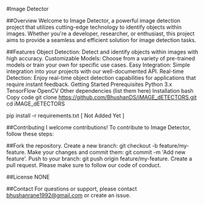 #Image Detector

##Overview
Welcome to Image Detector, a powerful image detection project that utilizes cutting-edge technology to identify objects within images. Whether you're a developer, researcher, or enthusiast, this project aims to provide a seamless and efficient solution for image detection tasks.

##Features
Object Detection: Detect and identify objects within images with high accuracy.
Customizable Models: Choose from a variety of pre-trained models or train your own for specific use cases.
Easy Integration: Simple integration into your projects with our well-documented API.
Real-time Detection: Enjoy real-time object detection capabilities for applications that require instant feedback.
Getting Started
Prerequisites
Python 3.x
TensorFlow
OpenCV
Other dependencies (list them here)
Installation
bash
Copy code
git clone https://github.com/BhushanDS/iMAGE_dETECTORS.git
cd iMAGE_dETECTORS

pip install -r requirements.txt  [ Not Added Yet ]


##Contributing
I welcome contributions! To contribute to Image Detector, follow these steps:

##Fork the repository.
Create a new branch: git checkout -b feature/my-feature.
Make your changes and commit them: git commit -m 'Add new feature'.
Push to your branch: git push origin feature/my-feature.
Create a pull request.
Please make sure to follow our code of conduct.

##License
NONE

##Contact
For questions or support, please contact bhushanrane1992@gmail.com or create an issue.
